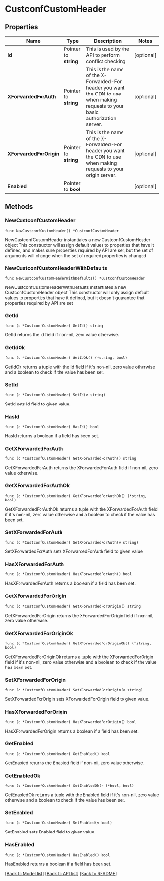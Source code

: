 # CustconfCustomHeader

## Properties

Name | Type | Description | Notes
------------ | ------------- | ------------- | -------------
**Id** | Pointer to **string** | This is used by the API to perform conflict checking | [optional] 
**XForwardedForAuth** | Pointer to **string** | This is the name of the X-Forwarded-For header you want the CDN to use when making requests to your basic authorization server. | [optional] 
**XForwardedForOrigin** | Pointer to **string** | This is the name of the X-Forwarded-For header you want the CDN to use when making requests to your origin server. | [optional] 
**Enabled** | Pointer to **bool** |  | [optional] 

## Methods

### NewCustconfCustomHeader

`func NewCustconfCustomHeader() *CustconfCustomHeader`

NewCustconfCustomHeader instantiates a new CustconfCustomHeader object
This constructor will assign default values to properties that have it defined,
and makes sure properties required by API are set, but the set of arguments
will change when the set of required properties is changed

### NewCustconfCustomHeaderWithDefaults

`func NewCustconfCustomHeaderWithDefaults() *CustconfCustomHeader`

NewCustconfCustomHeaderWithDefaults instantiates a new CustconfCustomHeader object
This constructor will only assign default values to properties that have it defined,
but it doesn't guarantee that properties required by API are set

### GetId

`func (o *CustconfCustomHeader) GetId() string`

GetId returns the Id field if non-nil, zero value otherwise.

### GetIdOk

`func (o *CustconfCustomHeader) GetIdOk() (*string, bool)`

GetIdOk returns a tuple with the Id field if it's non-nil, zero value otherwise
and a boolean to check if the value has been set.

### SetId

`func (o *CustconfCustomHeader) SetId(v string)`

SetId sets Id field to given value.

### HasId

`func (o *CustconfCustomHeader) HasId() bool`

HasId returns a boolean if a field has been set.

### GetXForwardedForAuth

`func (o *CustconfCustomHeader) GetXForwardedForAuth() string`

GetXForwardedForAuth returns the XForwardedForAuth field if non-nil, zero value otherwise.

### GetXForwardedForAuthOk

`func (o *CustconfCustomHeader) GetXForwardedForAuthOk() (*string, bool)`

GetXForwardedForAuthOk returns a tuple with the XForwardedForAuth field if it's non-nil, zero value otherwise
and a boolean to check if the value has been set.

### SetXForwardedForAuth

`func (o *CustconfCustomHeader) SetXForwardedForAuth(v string)`

SetXForwardedForAuth sets XForwardedForAuth field to given value.

### HasXForwardedForAuth

`func (o *CustconfCustomHeader) HasXForwardedForAuth() bool`

HasXForwardedForAuth returns a boolean if a field has been set.

### GetXForwardedForOrigin

`func (o *CustconfCustomHeader) GetXForwardedForOrigin() string`

GetXForwardedForOrigin returns the XForwardedForOrigin field if non-nil, zero value otherwise.

### GetXForwardedForOriginOk

`func (o *CustconfCustomHeader) GetXForwardedForOriginOk() (*string, bool)`

GetXForwardedForOriginOk returns a tuple with the XForwardedForOrigin field if it's non-nil, zero value otherwise
and a boolean to check if the value has been set.

### SetXForwardedForOrigin

`func (o *CustconfCustomHeader) SetXForwardedForOrigin(v string)`

SetXForwardedForOrigin sets XForwardedForOrigin field to given value.

### HasXForwardedForOrigin

`func (o *CustconfCustomHeader) HasXForwardedForOrigin() bool`

HasXForwardedForOrigin returns a boolean if a field has been set.

### GetEnabled

`func (o *CustconfCustomHeader) GetEnabled() bool`

GetEnabled returns the Enabled field if non-nil, zero value otherwise.

### GetEnabledOk

`func (o *CustconfCustomHeader) GetEnabledOk() (*bool, bool)`

GetEnabledOk returns a tuple with the Enabled field if it's non-nil, zero value otherwise
and a boolean to check if the value has been set.

### SetEnabled

`func (o *CustconfCustomHeader) SetEnabled(v bool)`

SetEnabled sets Enabled field to given value.

### HasEnabled

`func (o *CustconfCustomHeader) HasEnabled() bool`

HasEnabled returns a boolean if a field has been set.


[[Back to Model list]](../README.md#documentation-for-models) [[Back to API list]](../README.md#documentation-for-api-endpoints) [[Back to README]](../README.md)



